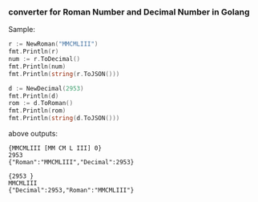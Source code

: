 ### converter for Roman Number and Decimal Number in Golang

Sample:
```go
r := NewRoman("MMCMLIII")
fmt.Println(r)
num := r.ToDecimal()
fmt.Println(num)
fmt.Println(string(r.ToJSON()))

d := NewDecimal(2953)
fmt.Println(d)
rom := d.ToRoman()
fmt.Println(rom)
fmt.Println(string(d.ToJSON()))
```

above outputs:
```
{MMCMLIII [MM CM L III] 0}
2953
{"Roman":"MMCMLIII","Decimal":2953}

{2953 }
MMCMLIII
{"Decimal":2953,"Roman":"MMCMLIII"}
```